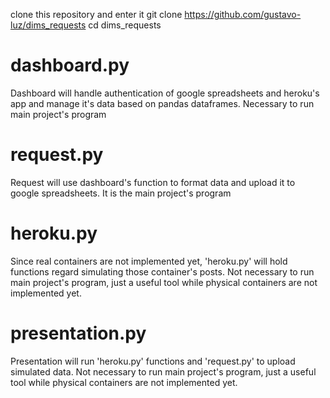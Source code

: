 

clone this repository and enter it
git clone https://github.com/gustavo-luz/dims_requests
cd dims_requests

# dashboard.py
Dashboard will handle authentication of google spreadsheets and heroku's app and manage it's data based on pandas dataframes.
Necessary to run main project's program

# request.py
Request will use dashboard's function to format data and upload it to google spreadsheets.
It is the main project's program

# heroku.py
Since real containers are not implemented yet, 'heroku.py' will hold functions regard simulating those container's posts.
Not necessary to run main project's program, just a useful tool while physical containers are not implemented yet.


# presentation.py
Presentation will run 'heroku.py' functions and 'request.py' to upload simulated data.
Not necessary to run main project's program, just a useful tool while physical containers are not implemented yet.
